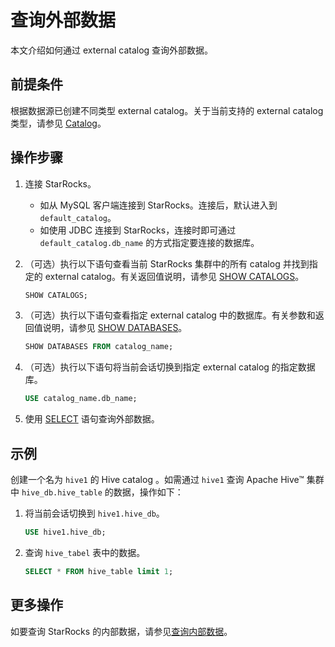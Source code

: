 # 查询外部数据

本文介绍如何通过 external catalog 查询外部数据。

## 前提条件

根据数据源已创建不同类型 external catalog。关于当前支持的 external catalog 类型，请参见 [Catalog](../catalog/catalog_overview.md#catalog)。

## 操作步骤

1. 连接 StarRocks。
   - 如从 MySQL 客户端连接到 StarRocks。连接后，默认进入到 `default_catalog`。
   - 如使用 JDBC 连接到 StarRocks，连接时即可通过 `default_catalog.db_name` 的方式指定要连接的数据库。

2. （可选）执行以下语句查看当前 StarRocks 集群中的所有 catalog 并找到指定的 external catalog。有关返回值说明，请参见 [SHOW CATALOGS](/sql-reference/sql-statements/data-manipulation/SHOW%20CATALOGS.md)。

    ```SQL
    SHOW CATALOGS;
    ```

3. （可选）执行以下语句查看指定 external catalog 中的数据库。有关参数和返回值说明，请参见 [SHOW DATABASES](/sql-reference/sql-statements/data-manipulation/SHOW%20DATABASES.md)。

    ```SQL
    SHOW DATABASES FROM catalog_name;
    ```

4. （可选）执行以下语句将当前会话切换到指定 external catalog 的指定数据库。

    ```SQL
    USE catalog_name.db_name;
    ```

5. 使用 [SELECT](/sql-reference/sql-statements/data-manipulation/SELECT.md) 语句查询外部数据。

## 示例

创建一个名为 `hive1` 的 Hive catalog 。如需通过 `hive1` 查询 Apache Hive™ 集群中 `hive_db.hive_table` 的数据，操作如下：

1. 将当前会话切换到 `hive1.hive_db`。

    ```SQL
    USE hive1.hive_db;
    ```

2. 查询 `hive_tabel` 表中的数据。

    ```SQL
    SELECT * FROM hive_table limit 1;
    ```

## 更多操作

如要查询 StarRocks 的内部数据，请参见[查询内部数据](../catalog/default_catalog.md#查询内部数据)。
